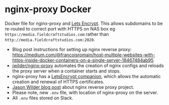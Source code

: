 # nginx-proxy Docker

Docker file for nginx-proxy and [Lets Encrypt](https://letsencrypt.org). This allows subdomains to be re-routed to correct port with HTTPS on NAS box eg `https://media.fieldcraftstudios.com` rather than `http://media.fieldcraftstudios.com:2020`.

* Blog post instructions for setting up nginx reverse proxy:  
<https://medium.com/@francoisromain/host-multiple-websites-with-https-inside-docker-containers-on-a-single-server-18467484ab95>
* [jwilder/nginx-proxy](https://github.com/jwilder/nginx-proxy) automates the creation of nginx configs and reloads the proxy server when a container starts and stops.
* nginx-proxy has a [LetsEncrypt companion](https://github.com/JrCs/docker-letsencrypt-nginx-proxy-companion), which allows the automatic creation and renewal of HTTPS certificates.
* [Jason Wilder blog post](http://jasonwilder.com/blog/2014/03/25/automated-nginx-reverse-proxy-for-docker/) about nginx reverse proxy project. 
* Please note, new `.env` file, with location of nginx-proxy on the server.
* All `.env` files stored on Slack.
